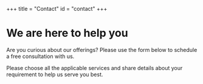 +++
title = "Contact"
id = "contact"
+++

# We are here to help you

Are you curious about our offerings? Please use the form below to schedule a free consultation with us. 

Please choose all the applicable services and share details about your requirement to help us serve you best.